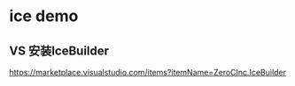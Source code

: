 # ice demo

## VS 安装IceBuilder
https://marketplace.visualstudio.com/items?itemName=ZeroCInc.IceBuilder
